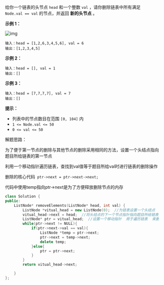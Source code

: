 给你一个链表的头节点 `head` 和一个整数 `val` ，请你删除链表中所有满足 `Node.val == val` 的节点，并返回 **新的头节点** 。

 

**示例 1：**

![img](https://assets.leetcode.com/uploads/2021/03/06/removelinked-list.jpg)

```
输入：head = [1,2,6,3,4,5,6], val = 6
输出：[1,2,3,4,5]
```

**示例 2：**

```
输入：head = [], val = 1
输出：[]
```

**示例 3：**

```
输入：head = [7,7,7,7], val = 7
输出：[]
```

 

**提示：**

- 列表中的节点数目在范围 `[0, 104]` 内
- `1 <= Node.val <= 50`
- `0 <= val <= 50`



解题思路：

为了便于第一节点的删除与其他节点的删除采用相同的方法，设置一个头结点指向题目所给链表的第一节点

利用一个移动指针遍历链表，查找到val值等于题目所给val时进行链表的删除操作

删除的核心代码` ptr->next = ptr->next->next;`

代码中使用temp指向ptr->next是为了方便释放删除节点的内存

```c++
class Solution {
public:
    ListNode* removeElements(ListNode* head, int val) {
        ListNode *vitual_head = new ListNode(0);  //为链表设置一个头结点
        vitual_head->next = head;  //将头结点的下一个节点指针指向题目所给链表的第一个节点
        ListNode* ptr = vitual_head;  //设置一个移动指针  用于遍历链表  来删除指针
        while(ptr->next != NULL){
            if(ptr->next->val == val){
                ListNode *temp = ptr->next;
                ptr->next = temp->next;
                delete temp;
            }else{
                ptr = ptr->next;
            }
        }
        return vitual_head->next;

    }
};
```

